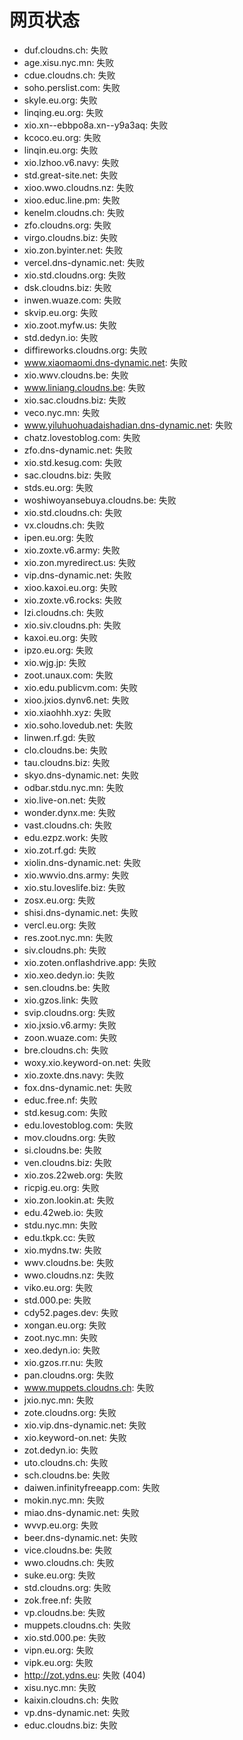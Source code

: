 # 网页状态
- duf.cloudns.ch: 失败
- age.xisu.nyc.mn: 失败
- cdue.cloudns.ch: 失败
- soho.perslist.com: 失败
- skyle.eu.org: 失败
- linqing.eu.org: 失败
- xio.xn--ebbpo8a.xn--y9a3aq: 失败
- kcoco.eu.org: 失败
- linqin.eu.org: 失败
- xio.lzhoo.v6.navy: 失败
- std.great-site.net: 失败
- xioo.wwo.cloudns.nz: 失败
- xioo.educ.line.pm: 失败
- kenelm.cloudns.ch: 失败
- zfo.cloudns.org: 失败
- virgo.cloudns.biz: 失败
- xio.zon.byinter.net: 失败
- vercel.dns-dynamic.net: 失败
- xio.std.cloudns.org: 失败
- dsk.cloudns.biz: 失败
- inwen.wuaze.com: 失败
- skvip.eu.org: 失败
- xio.zoot.myfw.us: 失败
- std.dedyn.io: 失败
- diffireworks.cloudns.org: 失败
- www.xiaomaomi.dns-dynamic.net: 失败
- xio.wwv.cloudns.be: 失败
- www.liniang.cloudns.be: 失败
- xio.sac.cloudns.biz: 失败
- veco.nyc.mn: 失败
- www.yiluhuohuadaishadian.dns-dynamic.net: 失败
- chatz.lovestoblog.com: 失败
- zfo.dns-dynamic.net: 失败
- xio.std.kesug.com: 失败
- sac.cloudns.biz: 失败
- stds.eu.org: 失败
- woshiwoyansebuya.cloudns.be: 失败
- xio.std.cloudns.ch: 失败
- vx.cloudns.ch: 失败
- ipen.eu.org: 失败
- xio.zoxte.v6.army: 失败
- xio.zon.myredirect.us: 失败
- vip.dns-dynamic.net: 失败
- xioo.kaxoi.eu.org: 失败
- xio.zoxte.v6.rocks: 失败
- lzi.cloudns.ch: 失败
- xio.siv.cloudns.ph: 失败
- kaxoi.eu.org: 失败
- ipzo.eu.org: 失败
- xio.wjg.jp: 失败
- zoot.unaux.com: 失败
- xio.edu.publicvm.com: 失败
- xioo.jxios.dynv6.net: 失败
- xio.xiaohhh.xyz: 失败
- xio.soho.lovedub.net: 失败
- linwen.rf.gd: 失败
- clo.cloudns.be: 失败
- tau.cloudns.biz: 失败
- skyo.dns-dynamic.net: 失败
- odbar.stdu.nyc.mn: 失败
- xio.live-on.net: 失败
- wonder.dynx.me: 失败
- vast.cloudns.ch: 失败
- edu.ezpz.work: 失败
- xio.zot.rf.gd: 失败
- xiolin.dns-dynamic.net: 失败
- xio.wwvio.dns.army: 失败
- xio.stu.loveslife.biz: 失败
- zosx.eu.org: 失败
- shisi.dns-dynamic.net: 失败
- vercl.eu.org: 失败
- res.zoot.nyc.mn: 失败
- siv.cloudns.ph: 失败
- xio.zoten.onflashdrive.app: 失败
- xio.xeo.dedyn.io: 失败
- sen.cloudns.be: 失败
- xio.gzos.link: 失败
- svip.cloudns.org: 失败
- xio.jxsio.v6.army: 失败
- zoon.wuaze.com: 失败
- bre.cloudns.ch: 失败
- woxy.xio.keyword-on.net: 失败
- xio.zoxte.dns.navy: 失败
- fox.dns-dynamic.net: 失败
- educ.free.nf: 失败
- std.kesug.com: 失败
- edu.lovestoblog.com: 失败
- mov.cloudns.org: 失败
- si.cloudns.be: 失败
- ven.cloudns.biz: 失败
- xio.zos.22web.org: 失败
- ricpig.eu.org: 失败
- xio.zon.lookin.at: 失败
- edu.42web.io: 失败
- stdu.nyc.mn: 失败
- edu.tkpk.cc: 失败
- xio.mydns.tw: 失败
- wwv.cloudns.be: 失败
- wwo.cloudns.nz: 失败
- viko.eu.org: 失败
- std.000.pe: 失败
- cdy52.pages.dev: 失败
- xongan.eu.org: 失败
- zoot.nyc.mn: 失败
- xeo.dedyn.io: 失败
- xio.gzos.rr.nu: 失败
- pan.cloudns.org: 失败
- www.muppets.cloudns.ch: 失败
- jxio.nyc.mn: 失败
- zote.cloudns.org: 失败
- xio.vip.dns-dynamic.net: 失败
- xio.keyword-on.net: 失败
- zot.dedyn.io: 失败
- uto.cloudns.ch: 失败
- sch.cloudns.be: 失败
- daiwen.infinityfreeapp.com: 失败
- mokin.nyc.mn: 失败
- miao.dns-dynamic.net: 失败
- wvvp.eu.org: 失败
- beer.dns-dynamic.net: 失败
- vice.cloudns.be: 失败
- wwo.cloudns.ch: 失败
- suke.eu.org: 失败
- std.cloudns.org: 失败
- zok.free.nf: 失败
- vp.cloudns.be: 失败
- muppets.cloudns.ch: 失败
- xio.std.000.pe: 失败
- vipn.eu.org: 失败
- vipk.eu.org: 失败
- http://zot.ydns.eu: 失败 (404)
- xisu.nyc.mn: 失败
- kaixin.cloudns.ch: 失败
- vp.dns-dynamic.net: 失败
- educ.cloudns.biz: 失败
